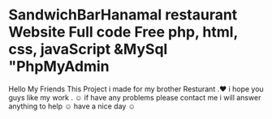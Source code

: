 # SandwichBarHanamal restaurant Website Full code Free php, html, css, javaScript &MySql "PhpMyAdmin
Hello My Friends This Project i made for my brother Resturant .♥
i hope you guys like my work . ☺
if have any problems please contact me i will answer anything to help ☺
have a nice day ☺
